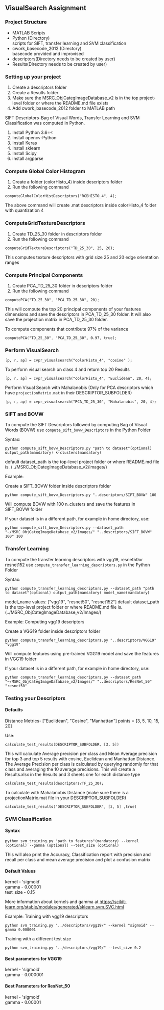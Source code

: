## VisualSearch Assignment

### Project Structure

- MATLAB Scripts<br>
- Python (Directory)<br>
  scripts for SIFT, transfer learning and SVM classification
- cwork_basecode_2012 (Directory)<br>
 basecode provided and improvised<br>
- descriptors(Directory needs to be created by user)
- Results(Directory needs to be created by user)

### Setting up your project

1. Create a descriptors folder
2. Create a Results folder
3. Make sure the MSRC_ObjCategImageDatabase_v2 is in the top project-level folder or where the README.md file exists
4. Add cwork_basecode_2012 folder to MATLAB path

SIFT Descriptors-Bag of Visual Words, Transfer Learning and SVM Classification was computed in Python.

1. Install Python 3.6=<
2. Install opencv-Python
3. Install Keras
4. Install sklearn
5. Install Scipy
6. install argparse

### Compute Global Color Histogram

1. Create a folder (colorHisto_4) inside descriptors folder
2.  Run the following command

```
computeGlobalColorHistDescriptors("RGBHISTO_4", 4);
```

The above command will create .mat descriptors inside colorHisto_4 folder with quantization 4

### ComputeGridTextureDescriptors

1. Create TD_25_30 folder in descriptors folder
2. Run the following command

```
computeGridTextureDescriptors("TD_25_30", 25, 20);
```

This computes texture descriptors with grid size 25 and 20 edge orientation ranges

### Compute Principal Components

1. Create PCA_TD_25_30 folder in descriptors folder
2. Run the following command

```
computePCA("TD_25_30", "PCA_TD_25_30", 20);
```

This will compute the top 20 principal components of your features dimensions and save the descriptors in PCA_TD_25_30 folder. It will also save the projection matrix in PCA_TD_25_30 folder.

To compute components that contribute 97% of the variance

```
computePCA("TD_25_30", "PCA_TD_25_30", 0.97, true);
```

### Perform VisualSearch

```
[p, r, ap] = cvpr_visualsearch("colorHisto_4", "cosine" );
```

To perform visual search on class 4 and return top 20 Results

```
[p, r, ap] = cvpr_visualsearch("colorHisto_4", "Euclidean", 20, 4);
```


Perform Visual Search with Mahalanobis (Only for PCA descriptors which have `projectionMatrix.mat` in their DESCRIPTOR_SUBFOLDER)

```
[p, r, ap] = cvpr_visualsearch("PCA_TD_25_30", "Mahalanobis", 20, 4);
```

### SIFT and BOVW

To compute the SIFT Descriptors followed by computing Bag of Visual Words (BOVW) use `compute_sift_bovw_Descriptors` in the Python Folder

Syntax:

```
python compute_sift_bovw_Descriptors.py "path to dataset"(optional) output_path(mandatory) k-clusters(mandatory)
```

default dataset_path is the top-level project folder or where README.md file is. (../MSRC_ObjCategImageDatabase_v2/Images/)

Example:

Create a SIFT_BOVW folder inside descriptors folder

```
python compute_sift_bovw_Descriptors.py "..descriptors/SIFT_BOVW" 100
```

Will compute BOVW with 100 n_clusters and save the features in SIFT_BOVW folder

If your dataset is in a different path, for example in home directory, use:

```
python compute_sift_bovw_Descriptors.py --dataset_path "~/MSRC_ObjCategImageDatabase_v2/Images/" "..descriptors/SIFT_BOVW" 100" 100
```


### Transfer Learning

To compute the transfer learning descriptors with vgg19, resnet50or  resnet152 use `compute_transfer_learning_descriptors.py` in the Python Folder

Syntax:

```
python compute_transfer_learning_descriptors.py --dataset_path "path to dataset"(optional) output_path(mandatory) model_name(mandatory)
```

model_name values: ["vgg19", "resnet50", "resnet152"]
default dataset_path is the top-level project folder or where README.md file is. (../MSRC_ObjCategImageDatabase_v2/Images/)

Example:
Computing vgg19 descriptors

Create a VGG19 folder inside descriptors folder

```
python compute_transfer_learning_descriptors.py "..descriptors/VGG19" "vgg19"
```

Will compute features using pre-trained VGG19 model and save the features in VGG19 folder

If your dataset is in a different path, for example in home directory, use:

```
python compute_transfer_learning_descriptors.py --dataset_path "~/MSRC_ObjCategImageDatabase_v2/Images/" "..descriptors/ResNet_50" "resnet50"
```

### Testing your Descriptors

#### Defaults
Distance Metrics- ["Euclidean", "Cosine", "Manhattan"]
points = [3, 5, 10, 15, 20]

Use:

```
calculate_test_results(DESCRIPTOR_SUBFOLDER, [3, 5])
```

This will calculate Average precision per class and Mean Average precision for top 3 and top 5 results with cosine, Euclidean and Manhattan Distance. The Average Precision per class is calculated by querying randomly for that class and averaging the 10 average precisions. This will create a Results.xlsx in the Results and 3 sheets one for each distance type

```
calculate_test_results(descriptors/TF_25_30);
```



To calculate with Mahalanobis Distance (make sure there is a projectionMatrix.mat file in your DESCRIPTOR_SUBFOLDER)

```
calculate_test_results("DESCRIPTOR_SUBFOLDER", [3, 5] ,true)
```

### SVM Classification

#### Syntax

```
python svm_training.py "path to features"(mandatory) --kernel (optional) --gamma (optional) --test_size (optional)
```

This will also print the Accuracy, Classification report with precision and recall per class and mean average precision and plot a confusion matrix

#### Default Values

kernel - 'sigmoid'<br>
gamma - 0.00001<br>
test_size - 0.15<br>

More information about kernels and gamma at https://scikit-learn.org/stable/modules/generated/sklearn.svm.SVC.html

Example:
Training with vgg19 descriptors

```
python svm_training.py "../descriptors/vgg19/" --kernel "sigmoid" --gamma 0.000001
```

Training with a different test size

```
python svm_training.py "../descriptors/vgg19/" --test_size 0.2
```


#### Best parameters for VGG19
kernel - 'sigmoid'<br>
gamma - 0.000001<br>

#### Best Parameters for ResNet_50
kernel - 'sigmoid'<br>
gamma - 0.00001<br>
